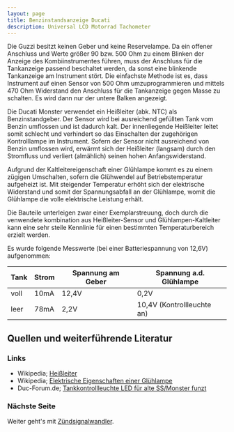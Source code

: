 ```yaml
---
layout: page
title: Benzinstandsanzeige Ducati
description: Universal LCD Motorrad Tachometer
---
```


Die Guzzi besitzt keinen Geber und keine Reservelampe. Da ein offener Anschluss und Werte größer 90 bzw. 500 Ohm zu einem Blinken der Anzeige des Kombiinstrumentes führen, muss der Anschluss für die Tankanzeige passend beschaltet werden, da sonst eine blinkende Tankanzeige am Instrument stört. Die einfachste Methode ist es, dass Instrument auf einen Sensor von 500 Ohm umzuprogrammieren und mittels 470 Ohm Widerstand den Anschluss für die Tankanzeige gegen Masse zu schalten. Es wird dann nur der untere Balken angezeigt.

Die Ducati Monster verwendet ein Heißleiter (abk. NTC) als Benzinstandgeber. Der Sensor wird bei ausreichend gefüllten Tank vom Benzin umflossen und ist dadurch kalt. Der innenliegende Heißleiter leitet somit schlecht und verhindert so das Einschalten der zugehörigen Kontrolllampe im Instrument. Sofern der Sensor nicht ausreichend von Benzin umflossen wird, erwärmt sich der Heißleiter (langsam) durch den Stromfluss und verliert (almählich) seinen hohen Anfangswiderstand. 

Aufgrund der Kaltleitereigenschaft einer Glühlampe kommt es zu einem zügigen Umschalten, sofern die Glühwendel auf Betriebstemperatur aufgeheizt ist. Mit steigender Temperatur erhöht sich der elektrische Widerstand und somit der Spannungsabfall an der Glühlampe, womit die Glühlampe die volle elektrische Leistung erhält. 

Die Bauteile unterleigen zwar einer Exemplarstreuung, doch durch die venwendete kombination aus Heißleiter-Sensor und Glühlampen-Kaltleiter kann eine sehr steile Kennlinie für einen bestimmten Temperaturbereich erzielt werden. 

Es wurde folgende Messwerte (bei einer Batteriespannung von 12,6V) aufgenommen:

Tank | Strom | Spannung am Geber | Spannung a.d. Glühlampe
--- | --- | --- | ---
voll | 10mA | 12,4V | 0,2V
leer | 78mA | 2,2V | 10,4V (Kontrollleuchte an)

## Quellen und weiterführende Literatur

### Links
- Wikipedia; [Heißleiter](https://de.wikipedia.org/wiki/Heißleiter)
- Wikipedia; [Elektrische Eigenschaften einer Glühlampe](https://de.wikipedia.org/wiki/Gl%C3%BChlampe#Elektrische_Eigenschaften)
- Duc-Forum.de; [Tankkontrollleuchte LED für alte SS/Monster funzt](http://www.duc-forum.de/thread.php?threadid=71131)

### Nächste Seite
Weiter geht's mit [Zündsignalwandler](zuendsignalwandler_1.html).

